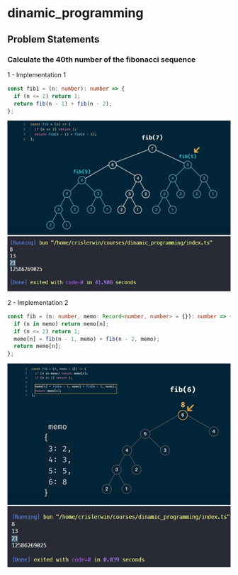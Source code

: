 # dinamic_programming

## Problem Statements

### Calculate the 40th number of the fibonacci sequence

1 - Implementation 1

```typescript
const fib1 = (n: number): number => {
  if (n <= 2) return 1;
  return fib(n - 1) + fib(n - 2);
};
```

![fib1_tree](/assets/fib.png)
![fib1_execution_time](/assets/fib1_execution.png)

2 - Implementation 2

```typescript
const fib = (n: number, memo: Record<number, number> = {}): number => {
  if (n in memo) return memo[n];
  if (n <= 2) return 1;
  memo[n] = fib(n - 1, memo) + fib(n - 2, memo);
  return memo[n];
};
```

![fib2](/assets/fib2.png)
![fib2_exe](/assets/fib2_execution.png)
